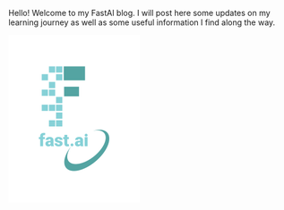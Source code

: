 Hello! Welcome to my FastAI blog. I will post here some updates on my learning journey as well as some useful information I find along the way. 

![](/images/logo.png "fast.ai's logo")

